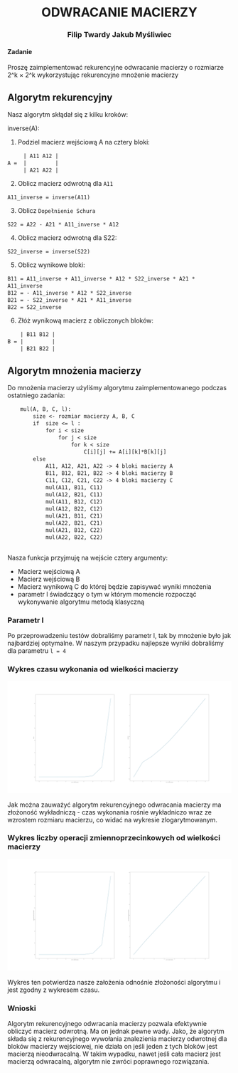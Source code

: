 <h1 align="center"> ODWRACANIE MACIERZY </h1>
 <h3 align="center">
 Filip Twardy 
 Jakub Myśliwiec
</h3>

#### Zadanie
Proszę zaimplementować rekurencyjne odwracanie macierzy o
rozmiarze 2^k × 2^k wykorzystując rekurencyjne mnożenie
macierzy

## Algorytm rekurencyjny

Nasz algorytm skłądał się z kilku kroków:

inverse(A):

1. Podziel macierz wejściową A na cztery bloki:
```
     | A11 A12 |
A =  |         |
     | A21 A22 | 
```
2. Oblicz macierz odwrotną dla `A11`

```
A11_inverse = inverse(A11)
```

3. Oblicz `Dopełnienie Schura`

```
S22 = A22 - A21 * A11_inverse * A12
```

4. Oblicz macierz odwrotną dla S22:
```
S22_inverse = inverse(S22)
```

5. Oblicz wynikowe bloki:

```
B11 = A11_inverse + A11_inverse * A12 * S22_inverse * A21 * A11_inverse
B12 = - A11_inverse * A12 * S22_inverse
B21 = - S22_inverse * A21 * A11_inverse
B22 = S22_inverse
```

6. Złóż wynikową macierz z obliczonych bloków:

```
    | B11 B12 |
B = |         |
    | B21 B22 |
```

## Algorytm mnożenia macierzy

Do mnożenia macierzy użyliśmy algorytmu zaimplementowanego podczas ostatniego zadania:

```
    mul(A, B, C, l):
        size <- rozmiar macierzy A, B, C
        if  size <= l :
            for i < size
                for j < size
                    for k < size
                        C[i][j] += A[i][k]*B[k][j]
        else 
            A11, A12, A21, A22 -> 4 bloki macierzy A
            B11, B12, B21, B22 -> 4 bloki macierzy B
            C11, C12, C21, C22 -> 4 bloki macierzy C
            mul(A11, B11, C11)
            mul(A12, B21, C11)
            mul(A11, B12, C12)
            mul(A12, B22, C12)
            mul(A21, B11, C21)
            mul(A22, B21, C21)
            mul(A21, B12, C22)
            mul(A22, B22, C22)      
        
```

Nasza funkcja przyjmuję na wejście cztery argumenty:
* Macierz wejściową A
* Macierz wejściową B
* Macierz wynikową C do której będzie zapisywać wyniki mnożenia
* parametr l świadczący o tym w którym momencie rozpocząć wykonywanie 
algorytmu metodą klasyczną


### Parametr l

Po przeprowadzeniu testów dobraliśmy parametr l, tak by mnożenie było jak najbardziej optymalne.
W naszym przypadku najlepsze wyniki dobraliśmy dla parametru `l = 4`


### Wykres czasu wykonania od wielkości macierzy

![image](src/time.jpg)

Jak można zauważyć algorytm rekurencyjnego odwracania macierzy ma złożoność wykładniczą - czas wykonania rośnie wykładniczo wraz
ze wzrostem rozmiaru macierzu, co widać na wykresie zlogarytmowanym. 

### Wykres liczby operacji zmiennoprzecinkowych od wielkości macierzy

![image](src/flops.jpg)

Wykres ten potwierdza nasze założenia odnośnie złożoności algorytmu i jest zgodny z wykresem czasu.

### Wnioski

Algorytm rekurencyjnego odwracania macierzy pozwala efektywnie obliczyć macierz odwrotną. Ma on jednak pewne wady.
Jako, że algorytm składa się z rekurencyjnego wywołania znalezienia macierzy odwrotnej dla bloków macierzy wejściowej, nie działa on jeśli jeden z tych bloków jest macierzą nieodwracalną. W takim wypadku, nawet jeśli cała macierz jest macierzą
odwracalną, algorytm nie zwróci poprawnego rozwiązania.
